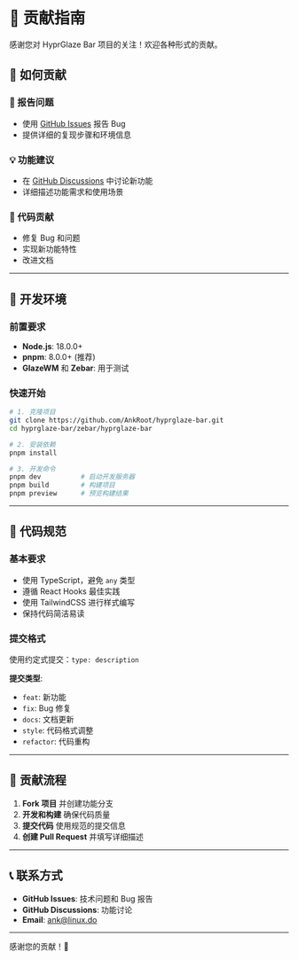# 🤝 贡献指南

感谢您对 HyprGlaze Bar 项目的关注！欢迎各种形式的贡献。

## 🌟 如何贡献

### 🐛 报告问题

- 使用 [GitHub Issues](https://github.com/AnkRoot/hyprglaze-bar/issues) 报告 Bug
- 提供详细的复现步骤和环境信息

### 💡 功能建议

- 在 [GitHub Discussions](https://github.com/AnkRoot/hyprglaze-bar/discussions) 中讨论新功能
- 详细描述功能需求和使用场景

### 🔧 代码贡献

- 修复 Bug 和问题
- 实现新功能特性
- 改进文档

---

## 🚀 开发环境

### 前置要求

- **Node.js**: 18.0.0+
- **pnpm**: 8.0.0+ (推荐)
- **GlazeWM** 和 **Zebar**: 用于测试

### 快速开始

```bash
# 1. 克隆项目
git clone https://github.com/AnkRoot/hyprglaze-bar.git
cd hyprglaze-bar/zebar/hyprglaze-bar

# 2. 安装依赖
pnpm install

# 3. 开发命令
pnpm dev          # 启动开发服务器
pnpm build        # 构建项目
pnpm preview      # 预览构建结果
```

---

## 📝 代码规范

### 基本要求

- 使用 TypeScript，避免 `any` 类型
- 遵循 React Hooks 最佳实践
- 使用 TailwindCSS 进行样式编写
- 保持代码简洁易读

### 提交格式

使用约定式提交：`type: description`

**提交类型**:

- `feat`: 新功能
- `fix`: Bug 修复
- `docs`: 文档更新
- `style`: 代码格式调整
- `refactor`: 代码重构

---

## 🔄 贡献流程

1. **Fork 项目** 并创建功能分支
2. **开发和构建** 确保代码质量
3. **提交代码** 使用规范的提交信息
4. **创建 Pull Request** 并填写详细描述

---

## 📞 联系方式

- **GitHub Issues**: 技术问题和 Bug 报告
- **GitHub Discussions**: 功能讨论
- **Email**: ank@linux.do

---

感谢您的贡献！🙏

